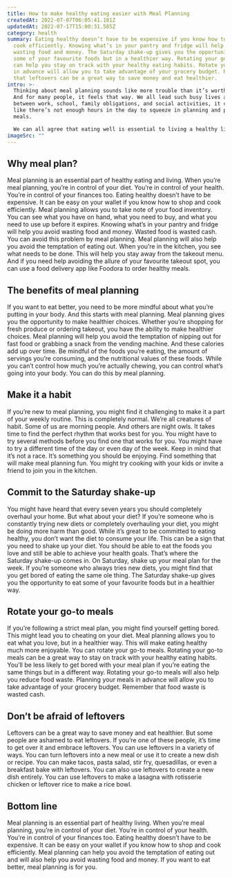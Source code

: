```yaml
---
title: How to make healthy eating easier with Meal Planning
createdAt: 2022-07-07T06:05:41.181Z
updatedAt: 2022-07-17T15:00:31.585Z
category: health
summary: Eating healthy doesn’t have to be expensive if you know how to shop and
  cook efficiently. Knowing what’s in your pantry and fridge will help you avoid
  wasting food and money. The Saturday shake-up gives you the opportunity to eat
  some of your favourite foods but in a healthier way. Rotating your go-to meals
  can help you stay on track with your healthy eating habits. Rotate your meals
  in advance will allow you to take advantage of your grocery budget. Remember
  that leftovers can be a great way to save money and eat healthier.
intro: >-
  Thinking about meal planning sounds like more trouble than it’s worth.
  And for many people, it feels that way. We all lead such busy lives and
  between work, school, family obligations, and social activities, it can feel
  like there’s not enough hours in the day to squeeze in planning and prepping
  meals. 

  We can all agree that eating well is essential to living a healthy life. But sticking to healthy eating habits can be challenging and require some serious willpower. Even if you’re committed to good nutrition, finding the time and energy to shop for fresh ingredients, prep them for the week, and reheat them throughout the week is exhausting just thinking about it! Fortunately, there are several sneaky strategies you can use to make healthy eating easier.
imageSrc: ""
---
```


## Why meal plan?

Meal planning is an essential part of healthy eating and living. When you’re meal planning, you’re in control of your diet. You’re in control of your health. You’re in control of your finances too. Eating healthy doesn’t have to be expensive. It can be easy on your wallet if you know how to shop and cook efficiently.
Meal planning allows you to take note of your food inventory. You can see what you have on hand, what you need to buy, and what you need to use up before it expires. Knowing what’s in your pantry and fridge will help you avoid wasting food and money. Wasted food is wasted cash. You can avoid this problem by meal planning.
Meal planning will also help you avoid the temptation of eating out. When you’re in the kitchen, you see what needs to be done. This will help you stay away from the takeout menu. And if you need help avoiding the allure of your favourite takeout spot, you can use a food delivery app like Foodora to order healthy meals.

## The benefits of meal planning

If you want to eat better, you need to be more mindful about what you’re putting in your body. And this starts with meal planning.
Meal planning gives you the opportunity to make healthier choices. Whether you’re shopping for fresh produce or ordering takeout, you have the ability to make healthier choices. Meal planning will help you avoid the temptation of nipping out for fast food or grabbing a snack from the vending machine. And these calories add up over time. Be mindful of the foods you’re eating, the amount of servings you’re consuming, and the nutritional values of these foods.
While you can’t control how much you’re actually chewing, you can control what’s going into your body. You can do this by meal planning.

## Make it a habit

If you’re new to meal planning, you might find it challenging to make it a part of your weekly routine. This is completely normal. We’re all creatures of habit. Some of us are morning people. And others are night owls. It takes time to find the perfect rhythm that works best for you.
You might have to try several methods before you find one that works for you. You might have to try a different time of the day or even day of the week.
Keep in mind that it’s not a race. It’s something you should be enjoying. Find something that will make meal planning fun. You might try cooking with your kids or invite a friend to join you in the kitchen.

## Commit to the Saturday shake-up

You might have heard that every seven years you should completely overhaul your home. But what about your diet? If you’re someone who is constantly trying new diets or completely overhauling your diet, you might be doing more harm than good.
While it’s great to be committed to eating healthy, you don’t want the diet to consume your life. This can be a sign that you need to shake up your diet. You should be able to eat the foods you love and still be able to achieve your health goals.
That’s where the Saturday shake-up comes in. On Saturday, shake up your meal plan for the week. If you’re someone who always tries new diets, you might find that you get bored of eating the same ole thing. The Saturday shake-up gives you the opportunity to eat some of your favourite foods but in a healthier way.

## Rotate your go-to meals

If you’re following a strict meal plan, you might find yourself getting bored. This might lead you to cheating on your diet. Meal planning allows you to eat what you love, but in a healthier way. This will make eating healthy much more enjoyable. You can rotate your go-to meals.
Rotating your go-to meals can be a great way to stay on track with your healthy eating habits. You’ll be less likely to get bored with your meal plan if you’re eating the same things but in a different way.
Rotating your go-to meals will also help you reduce food waste. Planning your meals in advance will allow you to take advantage of your grocery budget. Remember that food waste is wasted cash.

## Don’t be afraid of leftovers

Leftovers can be a great way to save money and eat healthier. But some people are ashamed to eat leftovers. If you’re one of these people, it’s time to get over it and embrace leftovers. You can use leftovers in a variety of ways.
You can turn leftovers into a new meal or use it to create a new dish or recipe. You can make tacos, pasta salad, stir fry, quesadillas, or even a breakfast bake with leftovers.
You can also use leftovers to create a new dish entirely. You can use leftovers to make a lasagna with rotisserie chicken or leftover rice to make a rice bowl.

## Bottom line

Meal planning is an essential part of healthy living. When you’re meal planning, you’re in control of your diet. You’re in control of your health. You’re in control of your finances too. Eating healthy doesn’t have to be expensive. It can be easy on your wallet if you know how to shop and cook efficiently.
Meal planning can help you avoid the temptation of eating out and will also help you avoid wasting food and money. If you want to eat better, meal planning is for you.
